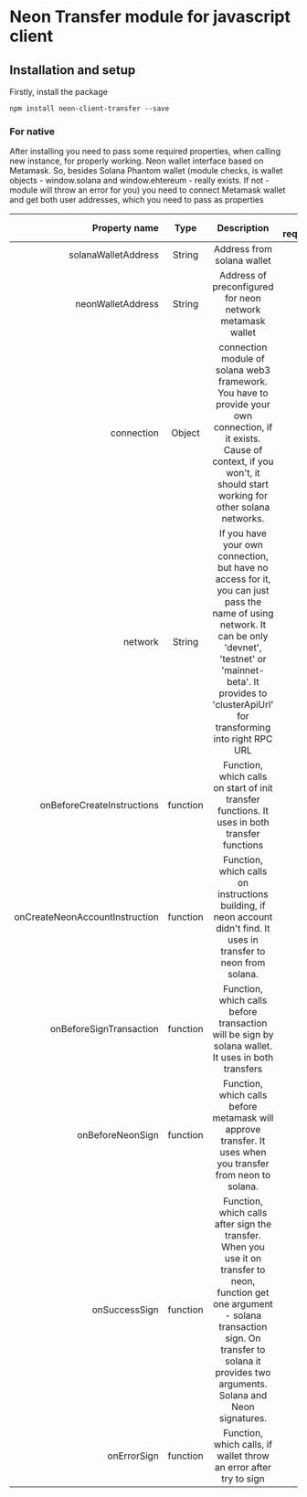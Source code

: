 # Neon Transfer module for javascript client

## Installation and setup

Firstly, install the package

`npm install neon-client-transfer --save`

### For native

After installing you need to pass some required properties, when calling new instance, for properly working. Neon wallet interface based on Metamask. So, besides Solana Phantom wallet (module checks, is wallet objects - window.solana and window.ehtereum - really exists. If not - module will throw an error for you) you need to connect Metamask wallet and get both user addresses, which you need to pass as properties

| Property name                   | Type       |      Description      | is required |
|--------------------------------:|:----------:|:---------------------:|------------:|
| solanaWalletAddress | String | Address from solana wallet | true |
| neonWalletAddress | String | Address of preconfigured for neon network metamask wallet | true |
| connection | Object | connection module of solana web3 framework. You have to provide your own connection, if it exists. Cause of context, if you won't, it should start working for other solana networks.  | false |
| network | String | If you have your own connection, but have no access for it, you can just pass the name of using network. It can be only 'devnet', 'testnet' or 'mainnet-beta'. It provides to 'clusterApiUrl' for transforming into right RPC URL | false |
| onBeforeCreateInstructions | function | Function, which calls on start of init transfer functions. It uses in both transfer functions | false |
| onCreateNeonAccountInstruction | function | Function, which calls on instructions building, if neon account didn't find. It uses in transfer to neon from solana. | false |
| onBeforeSignTransaction | function | Function, which calls before transaction will be sign by solana wallet. It uses in both transfers | false |
| onBeforeNeonSign | function | Function, which calls before metamask will approve transfer. It uses when you transfer from neon to solana. | false |
| onSuccessSign | function | Function, which calls after sign the transfer. When you use it on transfer to neon, function get one argument - solana transaction sign. On transfer to solana it provides two arguments. Solana and Neon signatures. | false |
| onErrorSign | function | Function, which calls, if wallet throw an error after try to sign | false |
